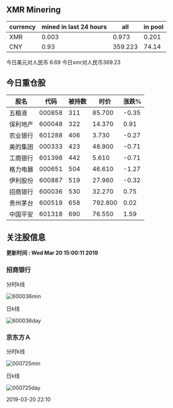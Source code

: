 ## XMR Minering

|currency|mined in last 24 hours|all|in pool|
|---|---|---|---|
|XMR|0.003|0.973|0.201|
|CNY|0.93|359.223|74.14|

今日美元对人民币 6.69	今日xmr对人民币369.23


## 今日重仓股 

|股名|代码|被持数|时价|涨跌%|
|---|---|---|---|---|
|五粮液|000858|311|85.700|-0.35|
|保利地产|600048|322|14.370|0.91|
|农业银行|601288|406|3.730|-0.27|
|美的集团|000333|423|48.900|-0.71|
|工商银行|601398|442|5.610|-0.71|
|格力电器|000651|504|46.610|-1.27|
|伊利股份|600887|519|27.960|-0.32|
|招商银行|600036|530|32.270|0.75|
|贵州茅台|600519|658|792.800|0.02|
|中国平安|601318|690|76.550|1.59|

## 关注股信息
**更新时间 : Wed Mar 20 15:00:11 2019**
### 招商银行 
分时k线

![600036min](http://image.sinajs.cn/newchart/min/n/sh600036.gif)

日k线

![600036day](http://image.sinajs.cn/newchart/daily/n/sh600036.gif)

### 京东方Ａ 
分时k线

![000725min](http://image.sinajs.cn/newchart/min/n/sz000725.gif)

日k线

![000725day](http://image.sinajs.cn/newchart/daily/n/sz000725.gif)

2019-03-20 22:10